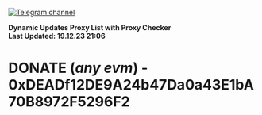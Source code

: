 [![Telegram channel](https://img.shields.io/endpoint?url=https://runkit.io/damiankrawczyk/telegram-badge/branches/master?url=https://t.me/n4z4v0d)](https://t.me/n4z4v0d) 

**Dynamic Updates Proxy List with Proxy Checker**  
**Last Updated: 19.12.23 21:06**

# DONATE (_any evm_) - 0xDEADf12DE9A24b47Da0a43E1bA70B8972F5296F2
